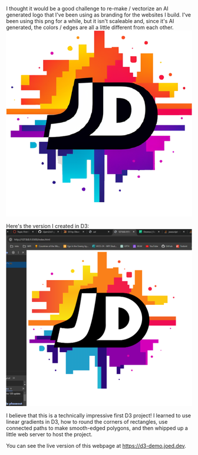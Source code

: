I thought it would be a good challenge to re-make / vectorize an AI generated logo that I've been using as branding for the websites I build. I've been using this png for a while, but it isn't scaleable and, since it's AI generated, the colors / edges are all a little different from each other.
![Jd Logo](jd.png)

Here's the version I created in D3:
![D3](image.png)

I believe that this is a technically impressive first D3 project! I learned to use linear gradients in D3, how to round the corners of rectangles, use connected paths to make smooth-edged polygons, and then whipped up a little web server to host the project.

You can see the live version of this webpage at https://d3-demo.joed.dev.